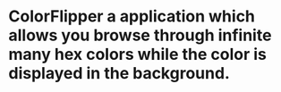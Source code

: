 # ColorFlipper a application which allows you browse through infinite many hex colors while the color is displayed in the background.
